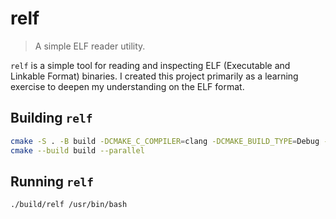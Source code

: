 # relf

> A simple ELF reader utility.

`relf` is a simple tool for reading and inspecting ELF (Executable and Linkable Format) binaries. I
created this project primarily as a learning exercise to deepen my understanding on the ELF format.

## Building `relf`

```sh
cmake -S . -B build -DCMAKE_C_COMPILER=clang -DCMAKE_BUILD_TYPE=Debug -DCMAKE_EXPORT_COMPILE_COMMANDS=ON
cmake --build build --parallel
```

## Running `relf`

```sh
./build/relf /usr/bin/bash
```

